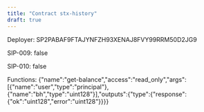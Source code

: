 ```yaml
---
title: "Contract stx-history"
draft: true
---
```

Deployer: SP2PABAF9FTAJYNFZH93XENAJ8FVY99RRM50D2JG9

SIP-009: false

SIP-010: false

Functions:
{"name":"get-balance","access":"read_only","args":[{"name":"user","type":"principal"},{"name":"bh","type":"uint128"}],"outputs":{"type":{"response":{"ok":"uint128","error":"uint128"}}}}
